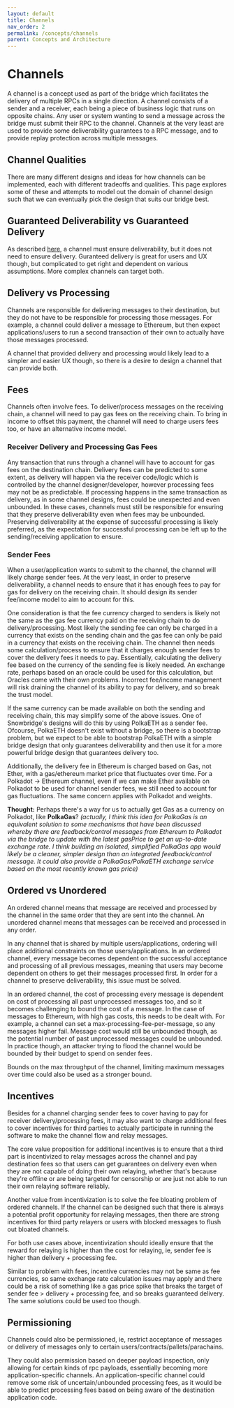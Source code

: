 ```yaml
---
layout: default
title: Channels
nav_order: 2
permalink: /concepts/channels
parent: Concepts and Architecture
---
```

# Channels
A channel is a concept used as part of the bridge which facilitates the delivery of multiple RPCs in a single direction. A channel consists of a sender and a receiver, each being a piece of business logic that runs on opposite chains. Any user or system wanting to send a message across the bridge must submit their RPC to the channel. Channels at the very least are used to provide some deliverability guarantees to a RPC message, and to provide replay protection across multiple messages.

## Channel Qualities
There are many different designs and ideas for how channels can be implemented, each with different tradeoffs and qualities. This page explores some of these and attempts to model out the domain of channel design such that we can eventually pick the design that suits our bridge best.

## Guaranteed Deliverability vs Guaranteed Delivery
As described [here](/concepts/components#deliverability-and-delivery), a channel must ensure deliverability, but it does not need to ensure delivery. Guranteed delivery is great for users and UX though, but complicated to get right and dependent on various assumptions. More complex channels can target both.

## Delivery vs Processing
Channels are responsible for delivering messages to their destination, but they do not have to be responsible for processing those messages. For example, a channel could deliver a message to Ethereum, but then expect applications/users to run a second transaction of their own to actually have those messages processed.

A channel that provided delivery and processing would likely lead to a simpler and easier UX though, so there is a desire to design a channel that can provide both.

## Fees
Channels often involve fees. To deliver/process messages on the receiving chain, a channel will need to pay gas fees on the receiving chain. To bring in income to offset this payment, the channel will need to charge users fees too, or have an alternative income model.

### Receiver Delivery and Processing Gas Fees
Any transaction that runs through a channel will have to account for gas fees on the destination chain. Delivery fees can be predicted to some extent, as delivery will happen via the receiver code/logic which is controlled by the channel designer/developer, however processing fees may not be as predictable. If processing happens in the same transaction as delivery, as in some channel designs, fees could be unexpected and even unbounded. In these cases, channels must still be responsible for ensuring that they preserve deliverability even when fees may be unbounded. Preserving deliverability at the expense of successful processing is likely preferred, as the expectation for successful processing can be left up to the sending/receiving application to ensure.

### Sender Fees 
When a user/application wants to submit to the channel, the channel will likely charge sender fees. At the very least, in order to preserve deliverability, a channel needs to ensure that it has enough fees to pay for gas for delivery on the receiving chain. It should design its sender fee/income model to aim to account for this.

One consideration is that the fee currency charged to senders is likely not the same as the gas fee currency paid on the receiving chain to do delivery/processing. Most likely the sending fee can only be charged in a currency that exists on the sending chain and the gas fee can only be paid in a currency that exists on the receiving chain. The channel then needs some calculation/process to ensure that it charges enough sender fees to cover the delivery fees it needs to pay. Essentially, calculating the delivery fee based on the currency of the sending fee is likely needed. An exchange rate, perhaps based on an oracle could be used for this calculation, but Oracles come with their own problems. Incorrect fee/income management will risk draining the channel of its ability to pay for delivery, and so break the trust model.

If the same currency can be made available on both the sending and receiving chain, this may simplify some of the above issues. One of Snowbridge's designs will do this by using PolkaETH as a sender fee. Ofcourse, PolkaETH doesn't exist without a bridge, so there is a bootstrap problem, but we expect to be able to bootstrap PolkaETH with a simple bridge design that only guarantees deliverability and then use it for a more powerful bridge design that guarantees delivery too. 

Additionally, the delivery fee in Ethereum is charged based on Gas, not Ether, with a gas/ethereum market price that fluctuates over time. For a Polkadot -> Ethereum channel, even if we can make Ether available on Polkadot to be used for channel sender fees, we still need to account for gas fluctuations. The same concern applies with Polkadot and weights.

**Thought:** Perhaps there's a way for us to actually get Gas as a currency on Polkadot, like **PolkaGas**? *(actually, I think this idea for PolkaGas is an equivalent solution to some mechanisms that have been discussed whereby there are feedback/control messages from Ethereum to Polkadot via the bridge to update with the latest gasPrice to get an up-to-date exchange rate. I think building an isolated, simplified PolkaGas app would likely be a cleaner, simpler design than an integrated feedback/control message. It could also provide a PolkaGas/PolkaETH exchange service based on the most recently known gas price)*

## Ordered vs Unordered
An ordered channel means that message are received and processed by the channel in the same order that they are sent into the channel. An unordered channel means that messages can be received and processed in any order.

In any channel that is shared by multiple users/applications, ordering will place additional constraints on those users/applications. In an ordered channel, every message becomes dependent on the successful acceptance and processing of all previous messages, meaning that users may become dependent on others to get their messages processed first. In order for a channel to preserve deliverability, this issue must be solved.

In an ordered channel, the cost of processing every message is dependent on cost of processing all past unprocessed messages too, and so it becomes challenging to bound the cost of a message. In the case of messages to Ethereum, with high gas costs, this needs to be dealt with. For example, a channel can set a max-processing-fee-per-message, so any messages higher fail. Message cost would still be unbounded though, as the potential number of past unprocessed messages could be unbounded. In practice though, an attacker trying to flood the channel would be bounded by their budget to spend on sender fees.

Bounds on the max throughput of the channel, limiting maximum messages over time could also be used as a stronger bound.

## Incentives
Besides for a channel charging sender fees to cover having to pay for receiver delivery/processing fees, it may also want to charge additional fees to cover incentives for third parties to actually participate in running the software to make the channel flow and relay messages.

The core value proposition for additional incentives is to ensure that a third part is incentivized to relay messages across the channel and pay destination fees so that users can get guarantees on delivery even when they are not capable of doing their own relaying, whether that's because they're offline or are being targeted for censorship or are just not able to run their own relaying software reliably.

Another value from incentivization is to solve the fee bloating problem of ordered channels. If the channel can be designed such that there is always a potential profit opportunity for relaying messages, then there are strong incentives for third party relayers or users with blocked messages to flush out bloated channels.

For both use cases above, incentivization should ideally ensure that the reward for relaying is higher than the cost for relaying, ie, sender fee is higher than delivery + processing fee.

Similar to problem with fees, incentive currencies may not be same as fee currencies, so same exchange rate calculation issues may apply and there could be a risk of something like a gas price spike that breaks the target of sender fee > delivery + processing fee, and so breaks guaranteed delivery. The same solutions could be used too though.

## Permissioning
Channels could also be permissioned, ie, restrict acceptance of messages or delivery of messages only to certain users/contracts/pallets/parachains.

They could also permission based on deeper payload inspection, only allowing for certain kinds of rpc payloads, essentially becoming more application-specific channels. An application-specific channel could remove some risk of uncertain/unbounded processing fees, as it would be able to predict processing fees based on being aware of the destination application code.